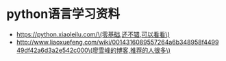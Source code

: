 # python语言学习资料

* https://python.xiaoleilu.com/\(零基础,还不错,可以看看\)
* http://www.liaoxuefeng.com/wiki/0014316089557264a6b348958f449949df42a6d3a2e542c000\(廖雪峰的博客,推荐的人很多\)





